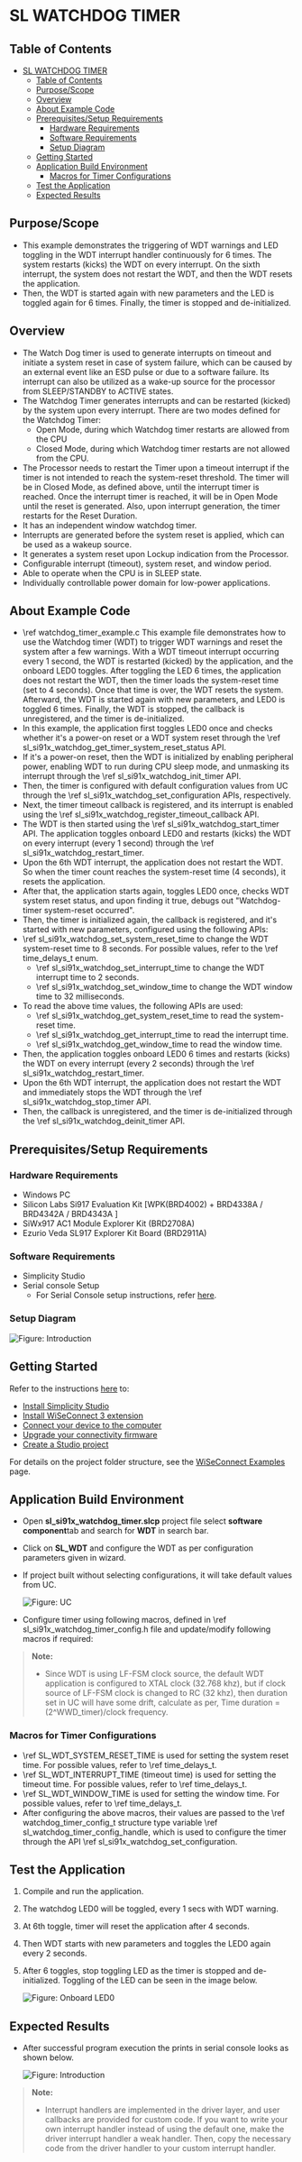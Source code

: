 # SL WATCHDOG TIMER

## Table of Contents

- [SL WATCHDOG TIMER](#sl-watchdog-timer)
  - [Table of Contents](#table-of-contents)
  - [Purpose/Scope](#purposescope)
  - [Overview](#overview)
  - [About Example Code](#about-example-code)
  - [Prerequisites/Setup Requirements](#prerequisitessetup-requirements)
    - [Hardware Requirements](#hardware-requirements)
    - [Software Requirements](#software-requirements)
    - [Setup Diagram](#setup-diagram)
  - [Getting Started](#getting-started)
  - [Application Build Environment](#application-build-environment)
    - [Macros for Timer Configurations](#macros-for-timer-configurations)
  - [Test the Application](#test-the-application)
  - [Expected Results](#expected-results)

## Purpose/Scope

- This example demonstrates the triggering of WDT warnings and LED toggling in the WDT interrupt handler continuously for 6 times. The system restarts (kicks) the WDT on every interrupt. On the sixth interrupt, the system does not restart the WDT, and then the WDT resets the application.
- Then, the WDT is started again with new parameters and the LED is toggled again for 6 times. Finally, the timer is stopped and de-initialized. 

## Overview

- The Watch Dog timer is used to generate interrupts on timeout and initiate a system reset in case of system failure, which can be caused by an external event like an ESD pulse or due to a software failure. Its interrupt can also be utilized as a wake-up source for the processor from SLEEP/STANDBY to ACTIVE states. 
- The Watchdog Timer generates interrupts and can be restarted (kicked) by the system upon every interrupt. There are two modes defined for the Watchdog Timer:  
  - Open Mode, during which Watchdog timer restarts are allowed from the CPU 
  - Closed Mode, during which Watchdog timer restarts are not allowed from the CPU. 
- The Processor needs to restart the Timer upon a timeout interrupt if the timer is not intended to reach the system-reset threshold. The timer will be in Closed Mode, as defined above, until the interrupt timer is reached. Once the interrupt timer is reached, it will be in Open Mode until the reset is generated. Also, upon interrupt generation, the timer restarts for the Reset Duration. 
- It has an independent window watchdog timer. 
- Interrupts are generated before the system reset is applied, which can be used as a wakeup source. 
- It generates a system reset upon Lockup indication from the Processor.
- Configurable interrupt (timeout), system reset, and window period. 
- Able to operate when the CPU is in SLEEP state. 
- Individually controllable power domain for low-power applications. 

## About Example Code

- \ref watchdog_timer_example.c This example file demonstrates how to use the Watchdog timer (WDT) to trigger WDT warnings and reset the system after a few warnings. With a WDT timeout interrupt occurring every 1 second, the WDT is restarted (kicked) by the application, and the onboard LED0 toggles. After toggling the LED 6 times, the application does not restart the WDT, then the timer loads the system-reset time (set to 4 seconds). Once that time is over, the WDT resets the system. Afterward, the WDT is started again with new parameters, and LED0 is toggled 6 times. Finally, the WDT is stopped, the callback is unregistered, and the timer is de-initialized. 
- In this example, the application first toggles LED0 once and checks whether it's a power-on reset or a WDT system reset through the \ref sl_si91x_watchdog_get_timer_system_reset_status API.  
- If it's a power-on reset, then the WDT is initialized by enabling peripheral power, enabling WDT to run during CPU sleep mode, and unmasking its interrupt through the \ref sl_si91x_watchdog_init_timer API.  
- Then, the timer is configured with default configuration values from UC through the \ref sl_si91x_watchdog_set_configuration APIs, respectively.  
- Next, the timer timeout callback is registered, and its interrupt is enabled using the \ref sl_si91x_watchdog_register_timeout_callback API.  
- The WDT is then started using the \ref sl_si91x_watchdog_start_timer API. The application toggles onboard LED0 and restarts (kicks) the WDT on every interrupt (every 1 second) through the \ref sl_si91x_watchdog_restart_timer.  
- Upon the 6th WDT interrupt, the application does not restart the WDT. So when the timer count reaches the system-reset time (4 seconds), it resets the application.  
- After that, the application starts again, toggles LED0 once, checks WDT system reset status, and upon finding it true, debugs out "Watchdog-timer system-reset occurred".  
- Then, the timer is initialized again, the callback is registered, and it's started with new parameters, configured using the following APIs:  
- \ref sl_si91x_watchdog_set_system_reset_time to change the WDT system-reset time to 8 seconds. For possible values, refer to the \ref time_delays_t enum. 
  - \ref sl_si91x_watchdog_set_interrupt_time to change the WDT interrupt time to 2 seconds. 
  - \ref sl_si91x_watchdog_set_window_time to change the WDT window time to 32 milliseconds. 
- To read the above time values, the following APIs are used:  
  - \ref sl_si91x_watchdog_get_system_reset_time to read the system-reset time. 
  - \ref sl_si91x_watchdog_get_interrupt_time to read the interrupt time. 
  - \ref sl_si91x_watchdog_get_window_time to read the window time. 
- Then, the application toggles onboard LED0 6 times and restarts (kicks) the WDT on every interrupt (every 2 seconds) through the \ref sl_si91x_watchdog_restart_timer. 
- Upon the 6th WDT interrupt, the application does not restart the WDT and immediately stops the WDT through the \ref sl_si91x_watchdog_stop_timer API.  
- Then, the callback is unregistered, and the timer is de-initialized through the \ref sl_si91x_watchdog_deinit_timer API. 

## Prerequisites/Setup Requirements

### Hardware Requirements

- Windows PC
- Silicon Labs Si917 Evaluation Kit [WPK(BRD4002) + BRD4338A / BRD4342A / BRD4343A ]
- SiWx917 AC1 Module Explorer Kit (BRD2708A)
- Ezurio Veda SL917 Explorer Kit Board (BRD2911A)

### Software Requirements

- Simplicity Studio
- Serial console Setup
  - For Serial Console setup instructions, refer [here](https://docs.silabs.com/wiseconnect/latest/wiseconnect-developers-guide-developing-for-silabs-hosts/#console-input-and-output).

### Setup Diagram

![Figure: Introduction](resources/readme/setupdiagram.png)

## Getting Started

Refer to the instructions [here](https://docs.silabs.com/wiseconnect/latest/wiseconnect-getting-started/) to:

- [Install Simplicity Studio](https://docs.silabs.com/wiseconnect/latest/wiseconnect-developers-guide-developing-for-silabs-hosts/#install-simplicity-studio)
- [Install WiSeConnect 3 extension](https://docs.silabs.com/wiseconnect/latest/wiseconnect-developers-guide-developing-for-silabs-hosts/#install-the-wi-se-connect-3-extension)
- [Connect your device to the computer](https://docs.silabs.com/wiseconnect/latest/wiseconnect-developers-guide-developing-for-silabs-hosts/#connect-si-wx91x-to-computer)
- [Upgrade your connectivity firmware](https://docs.silabs.com/wiseconnect/latest/wiseconnect-developers-guide-developing-for-silabs-hosts/#update-si-wx91x-connectivity-firmware)
- [Create a Studio project](https://docs.silabs.com/wiseconnect/latest/wiseconnect-developers-guide-developing-for-silabs-hosts/#create-a-project)

For details on the project folder structure, see the [WiSeConnect Examples](https://docs.silabs.com/wiseconnect/latest/wiseconnect-examples/#example-folder-structure) page.

## Application Build Environment

- Open **sl_si91x_watchdog_timer.slcp** project file select **software component**tab and search for **WDT** in search bar.
- Click on **SL_WDT** and configure the WDT as per configuration parameters given in wizard.
- If project built without selecting configurations, it will take default values from UC.

  ![Figure: UC](resources/uc_screen/watchdog_uc_screen.png)

- Configure timer using following macros, defined in \ref sl_si91x_watchdog_timer_config.h file and update/modify following macros if required:

> **Note:**
>
> - Since WDT is using LF-FSM clock source, the default WDT application is configured to XTAL clock (32.768 khz), but if clock source of LF-FSM clock is changed to RC (32 khz), then duration set in UC will have some drift, calculate as per, Time duration = (2^WWD_timer)/clock frequency. 

### Macros for Timer Configurations

- \ref SL_WDT_SYSTEM_RESET_TIME is used for setting the system reset time. For possible values, refer to \ref time_delays_t. 
- \ref SL_WDT_INTERRUPT_TIME (timeout time) is used for setting the timeout time. For possible values, refer to \ref time_delays_t. 
- \ref SL_WDT_WINDOW_TIME is used for setting the window time. For possible values, refer to \ref time_delays_t. 
- After configuring the above macros, their values are passed to the \ref watchdog_timer_config_t structure type variable \ref sl_watchdog_timer_config_handle, which is used to configure the timer through the API \ref sl_si91x_watchdog_set_configuration. 

## Test the Application

1. Compile and run the application.
2. The watchdog LED0 will be toggled, every 1 secs with WDT warning.
3. At 6th toggle, timer will reset the application after 4 seconds.
4. Then WDT starts with new parameters and toggles the LED0 again every 2 seconds.
5. After 6 toggles, stop toggling LED as the timer is stopped and de-initialized. Toggling of the LED can be seen in the image below. 

    ![Figure: Onboard LED0](resources/readme/image514d.png)

## Expected Results

- After successful program execution the prints in serial console looks as shown below.

  ![Figure: Introduction](resources/readme/output.png)

> **Note:**
>
> - Interrupt handlers are implemented in the driver layer, and user callbacks are provided for custom code. If you want to write your own interrupt handler instead of using the default one, make the driver interrupt handler a weak handler. Then, copy the necessary code from the driver handler to your custom interrupt handler.
